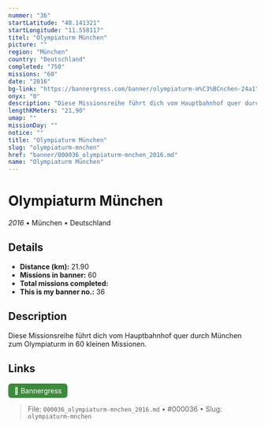 ```yaml
---
nummer: "36"
startLatitude: "48.141321"
startLongitude: "11.558117"
titel: "Olympiaturm München"
picture: ""
region: "München"
country: "Deutschland"
completed: "750"
missions: "60"
date: "2016"
bg-link: "https://bannergress.com/banner/olympiaturm-m%C3%BCnchen-24a1"
onyx: "0"
description: "Diese Missionsreihe führt dich vom Hauptbahnhof quer durch München zum Olympiaturm in 60 kleinen Missionen."
lengthKMeters: "21,90"
umap: ""
missionDay: ""
notice: ""
title: "Olympiaturm München"
slug: "olympiaturm-mnchen"
href: "banner/000036_olympiaturm-mnchen_2016.md"
name: "Olympiaturm München"
---
```

# Olympiaturm München

*2016* • München • Deutschland





## Details
- **Distance (km):** 21.90
- **Missions in banner:** 60
- **Total missions completed:** 
- **This is my banner no.:** 36



## Description
Diese Missionsreihe führt dich vom Hauptbahnhof quer durch München zum Olympiaturm in 60 kleinen Missionen.



## Links
<a href="https://bannergress.com/banner/olympiaturm-m%C3%BCnchen-24a1" target="_blank" style="display:inline-block;margin-right:8px;padding:6px 12px;background:#3c8b3c;color:#fff;text-decoration:none;border-radius:6px;">🔗 Bannergress</a>



> File: `000036_olympiaturm-mnchen_2016.md` • #000036 • Slug: `olympiaturm-mnchen`
